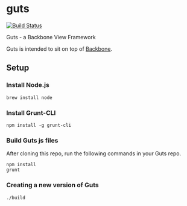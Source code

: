guts
====

[![Build Status](https://travis-ci.org/wbbradley/guts.png?branch=master)](https://travis-ci.org/wbbradley/guts)

Guts - a Backbone View Framework

Guts is intended to sit on top of [Backbone](https://github.com/documentcloud/backbone).

## Setup

### Install Node.js

```shell
brew install node
```

### Install Grunt-CLI
```shell
npm install -g grunt-cli
```

### Build Guts js files

After cloning this repo, run the following commands in your Guts repo.

```shell
npm install
grunt
```

### Creating a new version of Guts

```shell
./build
```

